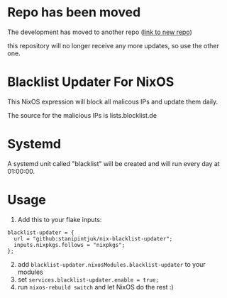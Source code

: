 # Repo has been moved
The development has moved to another repo ([link to new repo](https://github.com/miallo/nix-blocklist-updater))

this repository will no longer receive any more updates, so use the other one.

# Blacklist Updater For NixOS

This NixOS expression will block all malicous IPs and update them daily.

The source for the malicious IPs is lists.blocklist.de

# Systemd

A systemd unit called "blacklist" will be created and will run every day at 01:00:00.

# Usage

1. Add this to your flake inputs:
```
blacklist-updater = {
  url = "github:stanipintjuk/nix-blacklist-updater";
  inputs.nixpkgs.follows = "nixpkgs";
};
```
2. add `blacklist-updater.nixosModules.blacklist-updater` to your modules
3. set `services.blacklist-updater.enable = true;`
4. run ```nixos-rebuild switch``` and let NixOS do the rest :)
